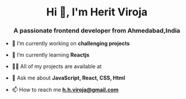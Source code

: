 <h1 align="center">Hi 👋, I'm Herit Viroja</h1>
<h3 align="center">A passionate frontend developer from Ahmedabad,India</h3>

- 🔭 I’m currently working on **challenging projects**

- 🌱 I’m currently learning **Reactjs**

- 👨‍💻 All of my projects are available at 

- 💬 Ask me about **JavaScript, React, CSS, Html**

- 📫 How to reach me **h.h.viroja@gmail.com**
